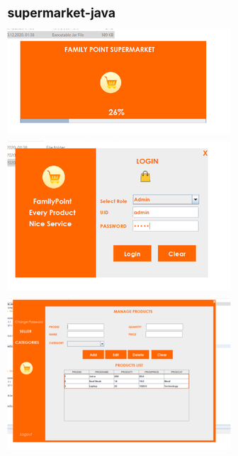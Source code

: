 # supermarket-java


![wait banner](https://github.com/suncanjenamesecini/supermarket-java/blob/master/pictures/problem2.PNG?raw=true)


![login form](https://github.com/suncanjenamesecini/supermarket-java/blob/master/pictures/problem3.PNG?raw=true)


![manage products form](https://github.com/suncanjenamesecini/supermarket-java/blob/master/pictures/problem7.PNG?raw=true)
